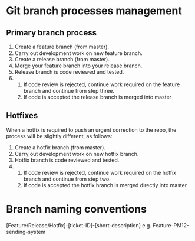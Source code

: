# Git branch processes management

## Primary branch process
1)	Create a feature branch (from master).
2)	Carry out development work on new feature branch.
3)	Create a release branch (from master).
4)	Merge your feature branch into your release branch.
5)	Release branch is code reviewed and tested.
6)	
    1) If code review is rejected, continue work required on the feature branch and continue from step three.
    2) If code is accepted the release branch is merged into master

## Hotfixes
When a hotfix is required to push an urgent correction to the repo, the process will be slightly different, as follows:
1)	Create a hotfix branch (from master).
2)	Carry out development work on new hotfix branch.
5)	Hotfix branch is code reviewed and tested.
6)	
    1) If code review is rejected, continue work required on the hotfix branch and continue from step two.
    2) If code is accepted the hotfix branch is merged directly into master


# Branch naming conventions
[Feature/Release/Hotfix]-[ticket-ID]-[short-description]
e.g. Feature-PM12-sending-system


